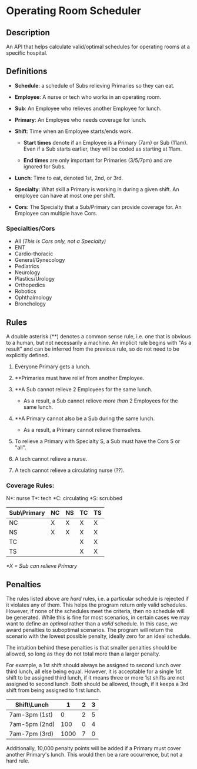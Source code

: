 # Operating Room Scheduler

## Description

An API that helps calculate valid/optimal schedules for operating rooms at a specific hospital.

## Definitions

- **Schedule**: a schedule of Subs relieving Primaries so they can eat.
- **Employee**: A nurse or tech who works in an operating room.
- **Sub**: An Employee who relieves another Employee for lunch.
- **Primary**: An Employee who needs coverage for lunch.
- **Shift**: Time when an Employee starts/ends work.

  - **Start times** denote if an Employee is a Primary (7am) or Sub (11am). Even if a Sub starts earlier, they will be coded as starting at 11am.

  - **End times** are only important for Primaries (3/5/7pm) and are ignored for Subs.

- **Lunch**: Time to eat, denoted 1st, 2nd, or 3rd.
- **Specialty**: What skill a Primary is working in during a given shift. An employee can have at most one per shift.
- **Cors**: The Specialty that a Sub/Primary can provide coverage for. An Employee can multiple have Cors.

### Specialties/Cors

- All _(This is Cors only, not a Specialty)_
- ENT
- Cardio-thoracic
- General/Gynecology
- Pediatrics
- Neurology
- Plastics/Urology
- Orthopedics
- Robotics
- Ophthalmology
- Bronchology

## Rules

A double asterisk (\*\*) denotes a common sense rule, i.e. one that is obvious to a human, but not necessarily a machine. An implicit rule begins with "As a result" and can be inferred from the previous rule, so do not need to be explicitly defined.

1. Everyone Primary gets a lunch.
2. \*\*Primaries must have relief from another Employee.
3. \*\*A Sub cannot relieve 2 Employees for the same lunch.
   - As a result, a Sub cannot relieve _more than_ 2 Employees for the same lunch.
4. \*\*A Primary cannot also be a Sub during the same lunch.

   - As a result, a Primary cannot relieve themselves.

5. To relieve a Primary with Specialty S, a Sub must have the Cors S or "all".
6. A tech cannot relieve a nurse.
7. A tech cannot relieve a circulating nurse (??).

### Coverage Rules:

N*: nurse
T*: tech
*C: circulating
*S: scrubbed

| Sub\Primary | NC  | NS  | TC  | TS  |
| ----------- | --- | --- | --- | --- |
| NC          | X   | X   | X   | X   |
| NS          | X   | X   | X   | X   |
| TC          |     |     | X   | X   |
| TS          |     |     | X   | X   |

_\*X = Sub can relieve Primary_

## Penalties

The rules listed above are _hard_ rules, i.e. a particular schedule is rejected if it violates any of them. This helps the program return only valid schedules. However, if none of the schedules meet the criteria, then no schedule will be generated. While this is fine for most scenarios, in certain cases we may want to define an _optimal_ rather than a _valid_ schedule. In this case, we award penalties to suboptimal scenarios. The program will return the scenario with the lowest possible penalty, ideally zero for an ideal schedule.

The intuition behind these penalties is that smaller penalties should be allowed, so long as they do not total more than a larger penalty.

For example, a 1st shift should always be assigned to second lunch over third lunch, all else being equal. However, it is acceptable for a single 1st shift to be assigned third lunch, if it means three or more 1st shifts are not assigned to second lunch. Both should be allowed, though, if it keeps a 3rd shift from being assigned to first lunch.

| Shift\Lunch   | 1    | 2   | 3   |
| ------------- | ---- | --- | --- |
| 7am-3pm (1st) | 0    | 2   | 5   |
| 7am-5pm (2nd) | 100  | 0   | 4   |
| 7am-7pm (3rd) | 1000 | 7   | 0   |

Additionally, 10,000 penalty points will be added if a Primary must cover another Primary's lunch. This would then be a rare occurrence, but not a hard rule.
